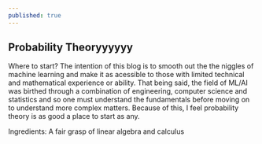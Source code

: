 ```yaml
---
published: true
---
```

## Probability Theoryyyyyy

Where to start? The intention of this blog is to smooth out the the niggles of machine learning and make it as acessible to those with limited technical and mathematical experience or ability. That being said, the field of ML/AI was birthed through a combination of engineering, computer science and statistics and so one must understand the fundamentals before moving on to understand more complex matters. Because of this, I feel probability theory is as good a place to start as any. 

Ingredients:
A fair grasp of linear algebra and calculus
